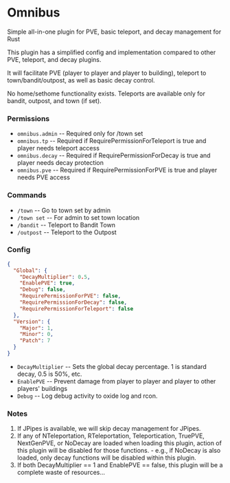 # Omnibus
Simple all-in-one plugin for PVE, basic teleport, and decay management for Rust

This plugin has a simplified config and implementation compared to other PVE, teleport, and decay plugins.

It will facilitate PVE (player to player and player to building), teleport to town/bandit/outpost, as well as basic decay control.

No home/sethome functionality exists.  Teleports are available only for bandit, outpost, and town (if set).

### Permissions
  - `omnibus.admin` -- Required only for /town set
  - `omnibus.tp`    -- Required if RequirePermissionForTeleport is true and player needs teleport access
  - `omnibus.decay` -- Required if RequirePermissionForDecay is true and player needs decay protection
  - `omnibus.pve`   -- Required if RequirePermissionForPVE is true and player needs PVE access

### Commands
  - `/town` -- Go to town set by admin
  - `/town set` -- For admin to set town location
  - `/bandit` -- Teleport to Bandit Town
  - `/outpost` -- Teleport to the Outpost

### Config

```json
{
  "Global": {
    "DecayMultiplier": 0.5,
    "EnablePVE": true,
    "Debug": false,
    "RequirePermissionForPVE": false,
    "RequirePermissionForDecay": false,
    "RequirePermissionForTeleport": false
  },
  "Version": {
    "Major": 1,
    "Minor": 0,
    "Patch": 7
  }
}
```

  - `DecayMultiplier` -- Sets the global decay percentage.  1 is standard decay, 0.5 is 50%, etc.
  - `EnablePVE` -- Prevent damage from player to player and player to other players' buildings
  - `Debug` --  Log debug activity to oxide log and rcon.


### Notes
  1. If JPipes is available, we will skip decay management for JPipes.
  2. If any of NTeleportation, RTeleportation, Teleportication, TruePVE, NextGenPVE, or NoDecay are loaded when loading this plugin, action of this plugin will be disabled for those functions.
    - e.g., if NoDecay is also loaded, only decay functions will be disabled within this plugin.
  3. If both DecayMultiplier == 1 and EnablePVE == false, this plugin will be a complete waste of resources...

